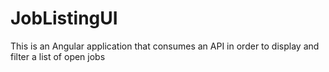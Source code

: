 # JobListingUI

This is an Angular application that consumes an API in order to display and filter a list of open jobs
